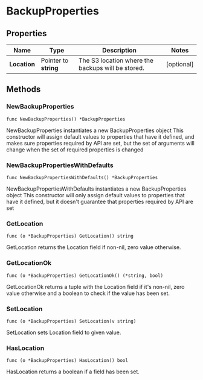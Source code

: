 # BackupProperties

## Properties

|Name | Type | Description | Notes|
|------------ | ------------- | ------------- | -------------|
|**Location** | Pointer to **string** | The S3 location where the backups will be stored. | [optional] |

## Methods

### NewBackupProperties

`func NewBackupProperties() *BackupProperties`

NewBackupProperties instantiates a new BackupProperties object
This constructor will assign default values to properties that have it defined,
and makes sure properties required by API are set, but the set of arguments
will change when the set of required properties is changed

### NewBackupPropertiesWithDefaults

`func NewBackupPropertiesWithDefaults() *BackupProperties`

NewBackupPropertiesWithDefaults instantiates a new BackupProperties object
This constructor will only assign default values to properties that have it defined,
but it doesn't guarantee that properties required by API are set

### GetLocation

`func (o *BackupProperties) GetLocation() string`

GetLocation returns the Location field if non-nil, zero value otherwise.

### GetLocationOk

`func (o *BackupProperties) GetLocationOk() (*string, bool)`

GetLocationOk returns a tuple with the Location field if it's non-nil, zero value otherwise
and a boolean to check if the value has been set.

### SetLocation

`func (o *BackupProperties) SetLocation(v string)`

SetLocation sets Location field to given value.

### HasLocation

`func (o *BackupProperties) HasLocation() bool`

HasLocation returns a boolean if a field has been set.


